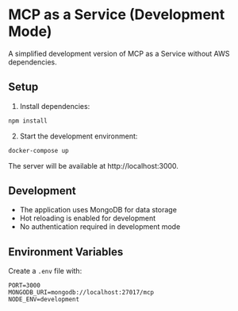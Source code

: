 # MCP as a Service (Development Mode)

A simplified development version of MCP as a Service without AWS dependencies.

## Setup

1. Install dependencies:
```bash
npm install
```

2. Start the development environment:
```bash
docker-compose up
```

The server will be available at http://localhost:3000.

## Development

- The application uses MongoDB for data storage
- Hot reloading is enabled for development
- No authentication required in development mode

## Environment Variables

Create a `.env` file with:
```
PORT=3000
MONGODB_URI=mongodb://localhost:27017/mcp
NODE_ENV=development
```
